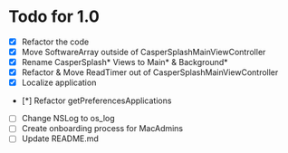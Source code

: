 # Todo for 1.0

- [x] Refactor the code
- [x] Move SoftwareArray outside of CasperSplashMainViewController
- [x] Rename CasperSplash* Views to Main* & Background*
- [x] Refactor & Move ReadTimer out of CasperSplashMainViewController
- [x] Localize application
- [*] Refactor getPreferencesApplications
- [ ] Change NSLog to os_log
- [ ] Create onboarding process for MacAdmins
- [ ] Update README.md
